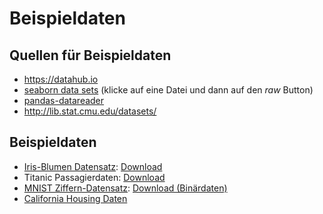 # Beispieldaten

## Quellen für Beispieldaten

- <https://datahub.io>
- [seaborn data sets](https://github.com/mwaskom/seaborn-data) (klicke auf eine Datei und dann auf den _raw_ Button)
- [pandas-datareader](https://pydata.github.io/pandas-datareader)
- <http://lib.stat.cmu.edu/datasets/>

## Beispieldaten

- [Iris-Blumen Datensatz](https://en.wikipedia.org/wiki/Iris_flower_data_set): [Download](http://archive.ics.uci.edu/ml/machine-learning-databases/iris/iris.data)
- Titanic Passagierdaten: [Download](https://public.opendatasoft.com/explore/dataset/titanic-passengers/download)
- [MNIST Ziffern-Datensatz](https://en.wikipedia.org/wiki/MNIST_database): [Download (Binärdaten)](http://yann.lecun.com/exdb/mnist/)
- [California Housing Daten](http://lib.stat.cmu.edu/datasets/houses.zip)
